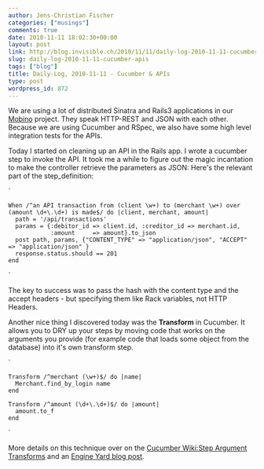 ```yaml
---
author: Jens-Christian Fischer
categories: ["musings"]
comments: true
date: 2010-11-11 18:02:30+00:00
layout: post
link: http://blog.invisible.ch/2010/11/11/daily-log-2010-11-11-cucumber-apis/
slug: daily-log-2010-11-11-cucumber-apis
tags: ["blog"]
title: Daily-Log, 2010-11-11 - Cucumber & APIs
type: post
wordpress_id: 872
---
```


We are using a lot of distributed Sinatra and Rails3 applications in our [Mobino](http://mobino.com) project. They speak HTTP-REST and JSON with each other. Because we are using Cucumber and RSpec, we also have some high level integration tests for the APIs. 

Today I started on cleaning up an API in the Rails app. I wrote a cucumber step to invoke the API. It took me a while to figure out the magic incantation to make the controller retrieve the parameters as JSON: Here's the relevant part of the step_definition:

`
    
    
    When /^an API transaction from (client \w+) to (merchant \w+) over (amount \d+\.\d+) is made$/ do |client, merchant, amount|
      path = '/api/transactions'
      params = {:debitor_id => client.id, :creditor_id => merchant.id,
                :amount     => amount}.to_json
      post path, params, {"CONTENT_TYPE" => "application/json", "ACCEPT" => "application/json" }
      response.status.should == 201
    end
    

`

The key to success was to pass the hash with the content type and the accept headers - but specifying them like Rack variables, not HTTP Headers.

Another nice thing I discovered today was the **Transform** in Cucumber. It allows you to DRY up your steps by moving code that works on the arguments you provide (for example code that loads some object from the database) into it's own transform step. 

`
    
    
    Transform /^merchant (\w+)$/ do |name|
      Merchant.find_by_login name
    end
    
    Transform /^amount (\d+\.\d+)$/ do |amount|
      amount.to_f
    end
    

`

More details on this technique over on the [Cucumber Wiki:Step Argument Transforms](https://github.com/aslakhellesoy/cucumber/wiki/Step-Argument-Transforms) and an [Engine Yard blog post](http://www.engineyard.com/blog/2009/cucumber-step-argument-transforms/).

